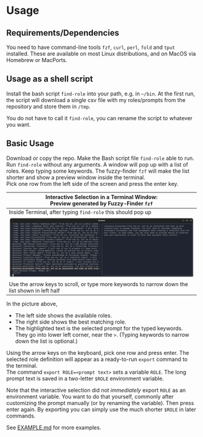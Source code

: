 # Usage

## Requirements/Dependencies

You need to have command-line tools `fzf`, `curl`, `perl`, `fold` and `tput` installed. These are available on most Linux distributions, and on MacOS via Homebrew or MacPorts.

## Usage as a shell script

Install the bash script `find-role` into your path, e.g. in `~/bin`. At the first run, the script will download a single csv file with my roles/prompts from the repository and store them in `/tmp`.

You do not have to call it `find-role`, you can rename the script to whatever you want.

## Basic Usage

Download or copy the repo. Make the Bash script file `find-role` able to run.  
Run `find-role` without any arguments. A window will pop up with a list of roles. Keep typing some keywords. The fuzzy-finder `fzf` will make the list shorter and show a preview window inside the terminal.  
Pick one row from the left side of the screen and press the enter key.

| Interactive Selection in a Terminal Window:   <br>Preview generated by Fuzzy-Finder <code>fzf</code>|
|----------|
|  Inside Terminal, after typing `find-role` this should pop up  |
| ![fzf in action](img/screenshot-terminal-find-role.png)  |
|  Use the arrow keys to scroll, or type more keywords to narrow down the list shown in left half  |

In the picture above,

- The left side shows the available roles.
- The right side shows the best matching role.
- The highlighted text is the selected prompt for the typed keywords. They go into lower left corner, near the `>`. (Typing keywords to narrow down the list is optional.)

Using the arrow keys on the keyboard, pick one row and press enter. The selected role definition will appear as a ready-to-run `export` command to the terminal.  
The command `export ROLE=<prompt text>` sets a variable `ROLE`. The long prompt text is saved in a two-letter `$ROLE` environment variable.

Note that the interactive selection did not _immediately_ export `ROLE` as an environment variable. You want to do that yourself, commonly after customizing the prompt manually (or by renaming the variable). Then press enter again. By exporting you can simply use the much shorter `$ROLE` in later commands.

See [EXAMPLE.md](EXAMPLE.md) for more examples.

